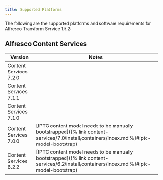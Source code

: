 ```yaml
---
title: Supported Platforms
---
```


The following are the supported platforms and software requirements for Alfresco Transform Service 1.5.2:

## Alfresco Content Services

|Version|Notes|
|-------|-----|
|Content Services 7.2.0||
|Content Services 7.1.1||
|Content Services 7.1.0||
|Content Services 7.0.0|[IPTC content model needs to be manually bootstrapped]({% link content-services/7.0/install/containers/index.md %}#iptc-model-bootstrap)|
|Content Services 6.2.2|[IPTC content model needs to be manually bootstrapped]({% link content-services/6.2/install/containers/index.md %}#iptc-model-bootstrap)|
